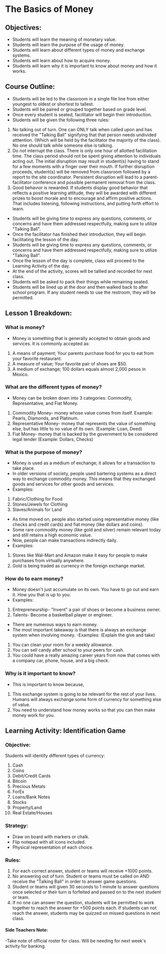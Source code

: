 # The Basics of Money
## Objectives:
- Students will learn the meaning of monetary value.
- Students will learn the purpose of the usage of money.
- Students will learn about different types of money and exchange systems.
- Students will learn about how to acquire money.
- Students will learn why it is important to know about money and how it works.

## Course Outline:
- Students will be led to the classroom in a single file line from either youngest to oldest or shortest to tallest.
- Students will be paired or grouped together based on grade level.
- Once every student is seated, facilitator will begin their introduction.
- Students will be given the following three rules:
1. No talking out of turn.
One can ONLY talk when called upon and has received the "Talking Ball" signifying that that person needs undivided atttention. (Which will be held by the facilitator the majority of the class).
No one should talk while someone else is talking.
2. Do not interrupt the class.
There is only one hour of allotted facilitation time. The class period should not be spent giving attention to individuals acting out.
The initial disruption may result in student(s) having to stand for a few moments with a finger over their mouth.
If further disruption proceeds, student(s) will be removed from classroom followed by a report to the site coordinator.
Persistent disruption will lead to a parent-facilitator conference and possible permanent removal from the class.
3. Good behavior is rewarded.
If students display good behavior that reflects a positive learning attitude, they will be awarded with different prizes to boost morale and to encourage and affirm positive actions. 
That includes listening, following instructions, and putting forth effort to learn.
- Students will be giving time to express any questions, comments, or concerns and have them addressed respectfully, making sure to utilize "Talking Ball".
- Once the facilitator has finished their introduction, they will begin facilitating the lesson of the day.
- Students will be giving time to express any questions, comments, or concerns and have them addressed respectfully, making sure to utilize "Talking Ball".
- Once the lesson of the day is complete, class will proceed to the Learning Activity of the day.
- At the end of the activity, scores will be tallied and recorded for next class.
- Students will be asked to pack their things while remaining seated.
- Students will be lined up at the door and then walked back to after school program. If any student needs to use the restroom, they will be permitted.

## Lesson 1 Breakdown:
### What is money?
- Money is something that is generally accepted to obtain goods and services. It is commonly accepted as:
1. A means of payment; Your parents purchase food for you to eat from your favorite restaurant.
2. A measure of value; Your favorite pair of shoes are $50.
3. A medium of exchange; 100 dollars equals almost 2,000 pesos in Mexico. 

### What are the different types of money?
- Money can be broken down into 3 categories: Commodity, Representative, and Fiat Money.
1. Commodity Money- money whose value comes from itself. Example: Pearls, Diamonds, and Platinum.
2. Representative Money- money that represents the value of something else, but has little to no value of its own. (Example: Loan, Deed) 
3. Fiat Money- money that is backed by the government to be considered legal tender (Example: Dollars, Checks)

### What is the purpose of money?
- Money is used as a medium of exchange; it allows for a transaction to take place.
- In older versions of society, people used bartering systems as a direct way to exchange commodity money. This means that they exchanged goods and services for other goods and services. 
- Examples: 
1. Fabric/Clothing for Food
2. Stones/Jewels for Clothing
3. Slaves/Animals for Land
- As time moved on, people also started using representative money (like checks and credit cards) and fiat money (like dollars and coins).
- Some rare commodity money (like gold and silver) remain relevant today and still retains a high economic value. 
- Now, people can make transactions indirectly daily. 
- Examples: 
1. Stores like Wal-Mart and Amazon make it easy for people to make purchases from virtually anywhere.
2. Gold is being traded as currency in the foreign exchange market.

### How do to earn money?
- Money doesn't just accumulate on its own. You have to go out and earn it. How you that is up to you.
- Examples:
1. Entrepreneurship- "Invent" a pair of shoes or become a business owner.
2. Talents- Become a basketball player or engineer.
- There are numerous ways to earn money.
- The most important takeaway is that there is always an exchange system when involving money.
-Examples: (Explain the give and take)
1. You can clean your room for a weekly allowance.
2. You can sell candy after school to your peers for cash.
3. You could have a really amazing career years from now that comes with a company car, phone, house, and a big check.

### Why is it important to know?
- This is important to know because,
1. This exchange system is going to be relevant for the rest of your lives. Humans will always exchange some form of currency for something else of value.
2. You need to understand how money works so that you can then make money work for you.

## Learning Activity: Identification Game
### Objective: 
Students will identify different types of currency:
1. Cash
2. Coins
3. Debit/Credit Cards
4. Bitcoin
5. Precious Metals
6. ForEx
7. Loans/Bank Notes
8. Stocks
9. Property/Land
10. Real Estate/Houses

### Strategy:
- Draw on board with markers or chalk.
- Flip notepad with all icons included.
- Physical representation of each choice.

### Rules:
1. For each correct answer, student or teams will receive +1000 points.
2. No answering out of turn. Student or teams must be called on AND receive the "Talking Ball" in order to answer game questions.
3. Student or teams will given 30 seconds to 1 minute to answer questions once selected or their turn is forfeited and passed on to the next student or team.
4. If no one can answer the question, students will be permitted to work together to reach the answer for +500 points each. If students can not reach the answer, students may be quizzed on missed questions in next class.

#### Side Teachers Note: 
-Take note of official roster for class. Will be needing for next week's activity for banking.
